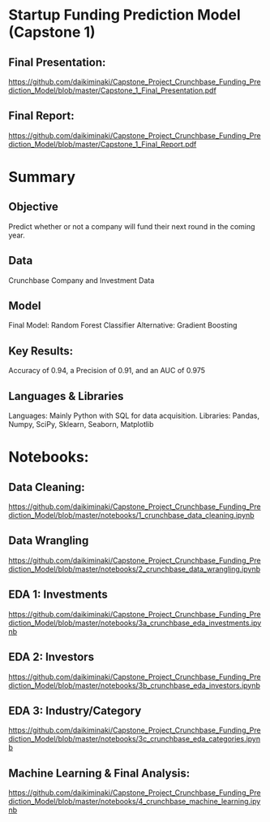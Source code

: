 # Startup Funding Prediction Model (Capstone 1)


## Final Presentation:
https://github.com/daikiminaki/Capstone_Project_Crunchbase_Funding_Prediction_Model/blob/master/Capstone_1_Final_Presentation.pdf

## Final Report:
https://github.com/daikiminaki/Capstone_Project_Crunchbase_Funding_Prediction_Model/blob/master/Capstone_1_Final_Report.pdf

# Summary
## Objective
Predict whether or not a company will fund their next round in the coming year.

## Data
Crunchbase Company and Investment Data

## Model
Final Model: Random Forest Classifier
Alternative: Gradient Boosting

## Key Results:
Accuracy of 0.94, a Precision of 0.91, and an AUC of 0.975

## Languages & Libraries
Languages: Mainly Python with SQL for data acquisition. 
Libraries: Pandas, Numpy, SciPy, Sklearn, Seaborn, Matplotlib

# Notebooks:
## Data Cleaning:
https://github.com/daikiminaki/Capstone_Project_Crunchbase_Funding_Prediction_Model/blob/master/notebooks/1_crunchbase_data_cleaning.ipynb

## Data Wrangling
https://github.com/daikiminaki/Capstone_Project_Crunchbase_Funding_Prediction_Model/blob/master/notebooks/2_crunchbase_data_wrangling.ipynb

## EDA 1: Investments
https://github.com/daikiminaki/Capstone_Project_Crunchbase_Funding_Prediction_Model/blob/master/notebooks/3a_crunchbase_eda_investments.ipynb

## EDA 2: Investors
https://github.com/daikiminaki/Capstone_Project_Crunchbase_Funding_Prediction_Model/blob/master/notebooks/3b_crunchbase_eda_investors.ipynb

## EDA 3: Industry/Category
https://github.com/daikiminaki/Capstone_Project_Crunchbase_Funding_Prediction_Model/blob/master/notebooks/3c_crunchbase_eda_categories.ipynb

## Machine Learning & Final Analysis:
https://github.com/daikiminaki/Capstone_Project_Crunchbase_Funding_Prediction_Model/blob/master/notebooks/4_crunchbase_machine_learning.ipynb
